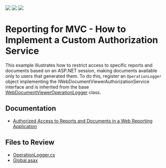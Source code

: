 <!-- default badges list -->
![](https://img.shields.io/endpoint?url=https://codecentral.devexpress.com/api/v1/VersionRange/128596459/23.2.3%2B)
[![](https://img.shields.io/badge/Open_in_DevExpress_Support_Center-FF7200?style=flat-square&logo=DevExpress&logoColor=white)](https://supportcenter.devexpress.com/ticket/details/T488888)
[![](https://img.shields.io/badge/📖_How_to_use_DevExpress_Examples-e9f6fc?style=flat-square)](https://docs.devexpress.com/GeneralInformation/403183)
<!-- default badges end -->
# Reporting for MVC - How to Implement a Custom Authorization Service

This example illustrates how to restrict access to specific reports and documents based on an ASP.NET session, making documents available only to users that generated them. To do this, register an `OperationLogger` object implementing the IWebDocumentViewerAuthorizationService interface and is inherited from the base [WebDocumentViewerOperationLogger](https://documentation.devexpress.com/#XtraReports/clsDevExpressXtraReportsWebWebDocumentViewerWebDocumentViewerOperationLoggertopic) class.

## Documentation

* [Authorized Access to Reports and Documents in a Web Reporting Application](https://docs.devexpress.com/XtraReports/402997/web-reporting/common-features/application-security/user-authorization)

## Files to Review

* [OperationLogger.cs](CS/AuthorizationService/Services/OperationLogger.cs)
* [Global.asax](CS/AuthorizationService/Global.asax)
